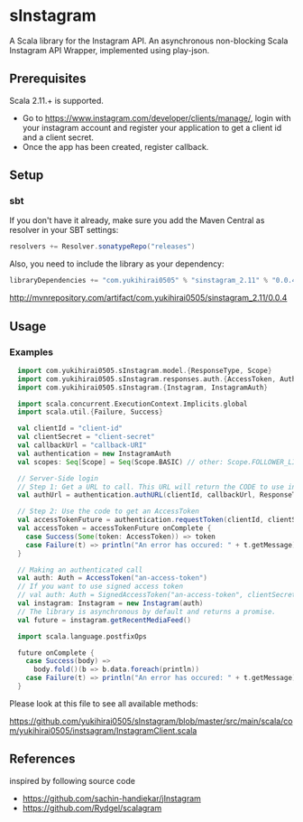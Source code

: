 # sInstagram

A Scala library for the Instagram API.
An asynchronous non-blocking Scala Instagram API Wrapper,
implemented using play-json.

## Prerequisites

Scala 2.11.+ is supported.

- Go to https://www.instagram.com/developer/clients/manage/, login with your instagram account
  and register your application to get a client id and a client secret.
- Once the app has been created, register callback.

## Setup

### sbt

If you don't have it already, make sure you add the Maven Central as resolver in your SBT settings:

```scala
resolvers += Resolver.sonatypeRepo("releases")
```

Also, you need to include the library as your dependency:

```scala
libraryDependencies += "com.yukihirai0505" % "sinstagram_2.11" % "0.0.4"
```

http://mvnrepository.com/artifact/com.yukihirai0505/sinstagram_2.11/0.0.4

## Usage

### Examples

```scala
  import com.yukihirai0505.sInstagram.model.{ResponseType, Scope}
  import com.yukihirai0505.sInstagram.responses.auth.{AccessToken, Auth}
  import com.yukihirai0505.sInstagram.{Instagram, InstagramAuth}

  import scala.concurrent.ExecutionContext.Implicits.global
  import scala.util.{Failure, Success}

  val clientId = "client-id"
  val clientSecret = "client-secret"
  val callbackUrl = "callback-URI"
  val authentication = new InstagramAuth
  val scopes: Seq[Scope] = Seq(Scope.BASIC) // other: Scope.FOLLOWER_LIST, Scope.PUBLIC_CONTENT, Scope.COMMENTS, Scope.LIKES, Scope.RELATIONSHIPS

  // Server-Side login
  // Step 1: Get a URL to call. This URL will return the CODE to use in step 2
  val authUrl = authentication.authURL(clientId, callbackUrl, ResponseType.CODE, scopes)

  // Step 2: Use the code to get an AccessToken
  val accessTokenFuture = authentication.requestToken(clientId, clientSecret, callbackUrl, "the-code-from-step-1")
  val accessToken = accessTokenFuture onComplete {
    case Success(Some(token: AccessToken)) => token
    case Failure(t) => println("An error has occured: " + t.getMessage)
  }

  // Making an authenticated call
  val auth: Auth = AccessToken("an-access-token")
  // If you want to use signed access token
  // val auth: Auth = SignedAccessToken("an-access-token", clientSecret)
  val instagram: Instagram = new Instagram(auth)
  // The library is asynchronous by default and returns a promise.
  val future = instagram.getRecentMediaFeed()

  import scala.language.postfixOps

  future onComplete {
    case Success(body) =>
      body.fold()(b => b.data.foreach(println))
    case Failure(t) => println("An error has occured: " + t.getMessage)
  }
```

Please look at this file to see all available methods:

https://github.com/yukihirai0505/sInstagram/blob/master/src/main/scala/com/yukihirai0505/instsagram/InstagramClient.scala

## References

inspired by following source code

- https://github.com/sachin-handiekar/jInstagram
- https://github.com/Rydgel/scalagram
